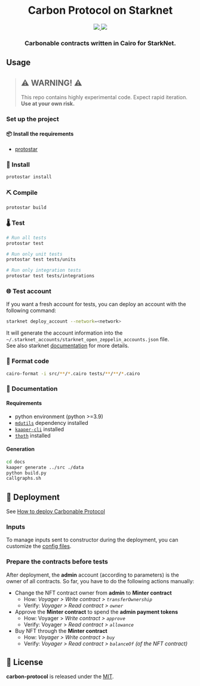 <div align="center">
  <h1 align="center">Carbon Protocol on Starknet</h1>
  <p align="center">
    <a href="https://discord.gg/zUy9UvB7cd">
        <img src="https://img.shields.io/badge/Discord-6666FF?style=for-the-badge&logo=discord&logoColor=white">
    </a>
    <a href="https://twitter.com/intent/follow?screen_name=Carbonable_io">
        <img src="https://img.shields.io/badge/Twitter-1DA1F2?style=for-the-badge&logo=twitter&logoColor=white">
    </a>       
  </p>
  <h3 align="center">Carbonable contracts written in Cairo for StarkNet.</h3>
</div>

## Usage

> ## ⚠️ WARNING! ⚠️
>
> This repo contains highly experimental code.
> Expect rapid iteration.
> **Use at your own risk.**

### Set up the project

#### 📦 Install the requirements

- [protostar](https://github.com/software-mansion/protostar)

### 🎉 Install

```bash
protostar install
```

### ⛏️ Compile

```bash
protostar build
```

### 🌡️ Test

```bash
# Run all tests
protostar test

# Run only unit tests
protostar test tests/units

# Run only integration tests
protostar test tests/integrations
```

### 🌐 Test account

If you want a fresh account for tests, you can deploy an account with the following command:

```bash
starknet deploy_account --network=<network>
```

It will generate the account information into the `~/.starknet_accounts/starknet_open_zeppelin_accounts.json` file.  
See also starknet [documentation](https://www.cairo-lang.org/docs/hello_starknet/account_setup.html#creating-an-account) for more details.

### 💋 Format code

```bash
cairo-format -i src/**/*.cairo tests/**/**/*.cairo
```

### 📝 Documentation

#### Requirements

- python environment (python >=3.9)
- [`mdutils`](https://pypi.org/project/mdutils/) dependency installed
- [`kaaper-cli`](https://github.com/onlydustxyz/kaaper) installed
- [`thoth`](https://github.com/FuzzingLabs/thoth) installed

#### Generation

```bash
cd docs
kaaper generate ../src ./data
python build.py
callgraphs.sh
```

## 🚀 Deployment

See [How to deploy Carbonable Protocol](https://carbonable.notion.site/How-to-deploy-Carbonable-Protocol-099b947ee1c74ff0923bbcf2178b5979)

### Inputs

To manage inputs sent to constructor during the deployment, you can customize the [config files](./scripts/).

### Prepare the contracts before tests

After deployment, the **admin** account (according to parameters) is the owner of all contracts.
So far, you have to do the following actions manually:

- Change the NFT contract owner from **admin** to **Minter contract**
  - How: _Voyager > Write contract > `transferOwnership`_
  - Verify: _Voyager > Read contract > `owner`_
- Approve the **Minter contract** to spend the **admin payment tokens**
  - How: Voyager > _Write contract > `approve`_
  - Verify: Voyager > _Read contract > `allowance`_
- Buy NFT through the **Minter contract**
  - How: _Voyager > Write contract > `buy`_
  - Verify: _Voyager > Read contract > `balanceOf` (of the NFT contract)_

## 📄 License

**carbon-protocol** is released under the [MIT](LICENSE).
